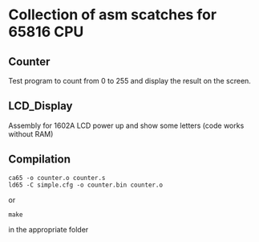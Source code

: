 # Collection of asm scatches for 65816 CPU

## Counter
Test program to count from 0 to 255 and display the result on the screen.

## LCD_Display
Assembly for 1602A LCD power up and show some letters (code works without RAM)


## Compilation
```
ca65 -o counter.o counter.s
ld65 -C simple.cfg -o counter.bin counter.o
```
or
```
make
```
in the appropriate folder
